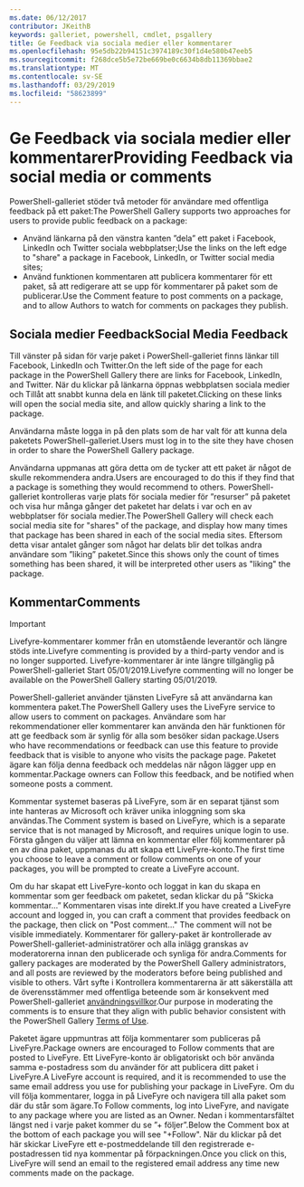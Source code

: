```yaml
---
ms.date: 06/12/2017
contributor: JKeithB
keywords: galleriet, powershell, cmdlet, psgallery
title: Ge Feedback via sociala medier eller kommentarer
ms.openlocfilehash: 95e5db22b94151c3974189c30f1d4e580b47eeb5
ms.sourcegitcommit: f268dce5b5e72be669be0c6634b8db11369bbae2
ms.translationtype: MT
ms.contentlocale: sv-SE
ms.lasthandoff: 03/29/2019
ms.locfileid: "58623899"
---
```

# <a name="providing-feedback-via-social-media-or-comments"></a><span data-ttu-id="3b75d-103">Ge Feedback via sociala medier eller kommentarer</span><span class="sxs-lookup"><span data-stu-id="3b75d-103">Providing Feedback via social media or comments</span></span>

<span data-ttu-id="3b75d-104">PowerShell-galleriet stöder två metoder för användare med offentliga feedback på ett paket:</span><span class="sxs-lookup"><span data-stu-id="3b75d-104">The PowerShell Gallery supports two approaches for users to provide public feedback on a package:</span></span>

- <span data-ttu-id="3b75d-105">Använd länkarna på den vänstra kanten ”dela” ett paket i Facebook, LinkedIn och Twitter sociala webbplatser;</span><span class="sxs-lookup"><span data-stu-id="3b75d-105">Use the links on the left edge to "share" a package in Facebook, LinkedIn, or Twitter social media sites;</span></span>
- <span data-ttu-id="3b75d-106">Använd funktionen kommentaren att publicera kommentarer för ett paket, så att redigerare att se upp för kommentarer på paket som de publicerar.</span><span class="sxs-lookup"><span data-stu-id="3b75d-106">Use the Comment feature to post comments on a package, and to allow Authors to watch for comments on packages they publish.</span></span>

## <a name="social-media-feedback"></a><span data-ttu-id="3b75d-107">Sociala medier Feedback</span><span class="sxs-lookup"><span data-stu-id="3b75d-107">Social Media Feedback</span></span>

<span data-ttu-id="3b75d-108">Till vänster på sidan för varje paket i PowerShell-galleriet finns länkar till Facebook, LinkedIn och Twitter.</span><span class="sxs-lookup"><span data-stu-id="3b75d-108">On the left side of the page for each package in the PowerShell Gallery there are links for Facebook, LinkedIn, and Twitter.</span></span>
<span data-ttu-id="3b75d-109">När du klickar på länkarna öppnas webbplatsen sociala medier och Tillåt att snabbt kunna dela en länk till paketet.</span><span class="sxs-lookup"><span data-stu-id="3b75d-109">Clicking on these links will open the social media site, and allow quickly sharing a link to the package.</span></span>

<span data-ttu-id="3b75d-110">Användarna måste logga in på den plats som de har valt för att kunna dela paketets PowerShell-galleriet.</span><span class="sxs-lookup"><span data-stu-id="3b75d-110">Users must log in to the site they have chosen in order to share the PowerShell Gallery package.</span></span>

<span data-ttu-id="3b75d-111">Användarna uppmanas att göra detta om de tycker att ett paket är något de skulle rekommendera andra.</span><span class="sxs-lookup"><span data-stu-id="3b75d-111">Users are encouraged to do this if they find that a package is something they would recommend to others.</span></span>
<span data-ttu-id="3b75d-112">PowerShell-galleriet kontrolleras varje plats för sociala medier för ”resurser” på paketet och visa hur många gånger det paketet har delats i var och en av webbplatser för sociala medier.</span><span class="sxs-lookup"><span data-stu-id="3b75d-112">The PowerShell Gallery will check each social media site for "shares" of the package, and display how many times that package has been shared in each of the social media sites.</span></span>
<span data-ttu-id="3b75d-113">Eftersom detta visar antalet gånger som något har delats blir det tolkas andra användare som ”liking” paketet.</span><span class="sxs-lookup"><span data-stu-id="3b75d-113">Since this shows only the count of times something has been shared, it will be interpreted other users as "liking" the package.</span></span>

## <a name="comments"></a><span data-ttu-id="3b75d-114">Kommentar</span><span class="sxs-lookup"><span data-stu-id="3b75d-114">Comments</span></span>

> [!IMPORTANT]
> <span data-ttu-id="3b75d-115">Livefyre-kommentarer kommer från en utomstående leverantör och längre stöds inte.</span><span class="sxs-lookup"><span data-stu-id="3b75d-115">Livefyre commenting is provided by a third-party vendor and is no longer supported.</span></span>
> <span data-ttu-id="3b75d-116">Livefyre-kommentarer är inte längre tillgänglig på PowerShell-galleriet Start 05/01/2019.</span><span class="sxs-lookup"><span data-stu-id="3b75d-116">Livefyre commenting will no longer be available on the PowerShell Gallery starting 05/01/2019.</span></span> 

<span data-ttu-id="3b75d-117">PowerShell-galleriet använder tjänsten LiveFyre så att användarna kan kommentera paket.</span><span class="sxs-lookup"><span data-stu-id="3b75d-117">The PowerShell Gallery uses the LiveFyre service to allow users to comment on packages.</span></span>
<span data-ttu-id="3b75d-118">Användare som har rekommendationer eller kommentarer kan använda den här funktionen för att ge feedback som är synlig för alla som besöker sidan package.</span><span class="sxs-lookup"><span data-stu-id="3b75d-118">Users who have recommendations or feedback can use this feature to provide feedback that is visible to anyone who visits the package page.</span></span>
<span data-ttu-id="3b75d-119">Paketet ägare kan följa denna feedback och meddelas när någon lägger upp en kommentar.</span><span class="sxs-lookup"><span data-stu-id="3b75d-119">Package owners can Follow this feedback, and be notified when someone posts a comment.</span></span>

<span data-ttu-id="3b75d-120">Kommentar systemet baseras på LiveFyre, som är en separat tjänst som inte hanteras av Microsoft och kräver unika inloggning som ska användas.</span><span class="sxs-lookup"><span data-stu-id="3b75d-120">The Comment system is based on LiveFyre, which is a separate service that is not managed by Microsoft, and requires unique login to use.</span></span>
<span data-ttu-id="3b75d-121">Första gången du väljer att lämna en kommentar eller följ kommentarer på en av dina paket, uppmanas du att skapa ett LiveFyre-konto.</span><span class="sxs-lookup"><span data-stu-id="3b75d-121">The first time you choose to leave a comment or follow comments on one of your packages, you will be prompted to create a LiveFyre account.</span></span>

<span data-ttu-id="3b75d-122">Om du har skapat ett LiveFyre-konto och loggat in kan du skapa en kommentar som ger feedback om paketet, sedan klickar du på ”Skicka kommentar...” Kommentaren visas inte direkt.</span><span class="sxs-lookup"><span data-stu-id="3b75d-122">If you have created a LiveFyre account and logged in, you can craft a comment that provides feedback on the package, then click on "Post comment..." The comment will not be visible immediately.</span></span>
<span data-ttu-id="3b75d-123">Kommentarer för gallery-paket är kontrollerade av PowerShell-galleriet-administratörer och alla inlägg granskas av moderatorerna innan den publicerade och synliga för andra.</span><span class="sxs-lookup"><span data-stu-id="3b75d-123">Comments for gallery packages are moderated by the PowerShell Gallery administrators, and all posts are reviewed by the moderators before being published and visible to others.</span></span>
<span data-ttu-id="3b75d-124">Vårt syfte i Kontrollera kommentarerna är att säkerställa att de överensstämmer med offentliga beteende som är konsekvent med PowerShell-galleriet [användningsvillkor](https://www.powershellgallery.com/policies/Terms).</span><span class="sxs-lookup"><span data-stu-id="3b75d-124">Our purpose in moderating the comments is to ensure that they align with public behavior consistent with the PowerShell Gallery [Terms of Use](https://www.powershellgallery.com/policies/Terms).</span></span>

<span data-ttu-id="3b75d-125">Paketet ägare uppmuntras att följa kommentarer som publiceras på LiveFyre.</span><span class="sxs-lookup"><span data-stu-id="3b75d-125">Package owners are encouraged to Follow comments that are posted to LiveFyre.</span></span>
<span data-ttu-id="3b75d-126">Ett LiveFyre-konto är obligatoriskt och bör använda samma e-postadress som du använder för att publicera ditt paket i LiveFyre.</span><span class="sxs-lookup"><span data-stu-id="3b75d-126">A LiveFyre account is required, and it is recommended to use the same email address you use for publishing your package in LiveFyre.</span></span>
<span data-ttu-id="3b75d-127">Om du vill följa kommentarer, logga in på LiveFyre och navigera till alla paket som där du står som ägare.</span><span class="sxs-lookup"><span data-stu-id="3b75d-127">To Follow comments, log into LiveFyre, and navigate to any package where you are listed as an Owner.</span></span>
<span data-ttu-id="3b75d-128">Nedan i kommentarsfältet längst ned i varje paket kommer du se ”+ följer”.</span><span class="sxs-lookup"><span data-stu-id="3b75d-128">Below the Comment box at the bottom of each package you will see "+Follow".</span></span>
<span data-ttu-id="3b75d-129">När du klickar på det här skickar LiveFyre ett e-postmeddelande till den registrerade e-postadressen tid nya kommentar på förpackningen.</span><span class="sxs-lookup"><span data-stu-id="3b75d-129">Once you click on this, LiveFyre will send an email to the registered email address any time new comments made on the package.</span></span>
